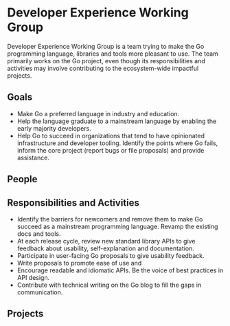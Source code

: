 # Developer Experience Working Group

Developer Experience Working Group is a team trying to make the Go programming language, libraries and tools more pleasant to use. The team primarily works on the Go project, even though its responsibilities and activities may involve contributing to the ecosystem-wide impactful projects.

## Goals

* Make Go a preferred language in industry and education.
* Help the language graduate to a mainstream language by enabling the early majority developers.
* Help Go to succeed in organizations that tend to have opinionated infrastructure and developer tooling. Identify the points where Go fails, inform the core project (report bugs or file proposals) and provide assistance.

## People

## Responsibilities and Activities
* Identify the barriers for newcomers and remove them to make Go succeed as a mainstream programming language.
Revamp the existing docs and tools.
* At each release cycle, review new standard library APIs to give feedback about usability, self-explanation and documentation. 
* Participate in user-facing Go proposals to give usability feedback.
* Write proposals to promote ease of use and 
* Encourage readable and idiomatic APIs. Be the voice of best practices in API design.
* Contribute with technical writing on the Go blog to fill the gaps in communication.

## Projects